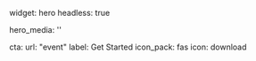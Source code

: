 widget: hero
headless: true  

hero_media: ''


cta:
  url: "event"
  label: Get Started
  icon_pack: fas
  icon: download
